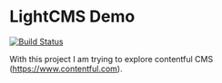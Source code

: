 # LightCMS Demo #
[![Build Status](https://travis-ci.org/aruns07/lightcms.svg?branch=develop)](https://travis-ci.org/aruns07/lightcms)


With this project I am trying to explore contentful CMS (https://www.contentful.com).